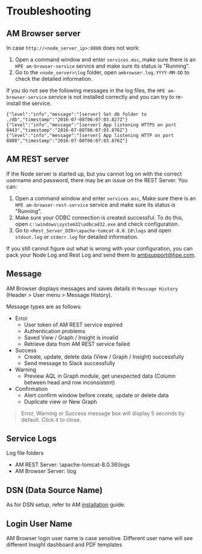 
# Troubleshooting

## AM Browser server
In case `http://<node_server_ip>:8888` does not work:

1.	Open a command window and enter `services.msc`, make sure there is an `HPE am-browser-service` service and make sure its status is "Running".
2.	Go to the `<node_server>\log` folder, open `ambrowser.log.YYYY-MM-DD` to check the detailed information.

If you do not see the following messages in the log files, the `HPE am-browser-service` service is not installed correctly and you can try to re-install the service.

```
{"level":"info","message":"[server] Set db folder to ./db","timestamp":"2016-07-08T06:07:03.827Z"}
{"level":"info","message":"[server] App listening HTTPS on port 8443","timestamp":"2016-07-08T06:07:03.876Z"}
{"level":"info","message":"[server] App listening HTTP on port 8888","timestamp":"2016-07-08T06:07:03.876Z"}
```

## AM REST server

If the Node server is started up, but you cannot log on with the correct username and password, there may be an issue on the REST Server. You can:

1.	Open a command window and enter `services.msc`, Make sure there is an `HPE am-browser-rest-service` service and make sure its status is "Running".
2.	Make sure your ODBC connection is created successful. To do this, open `c:\windows\system32\odbcad32.exe` and check configuration.
3.	Go to `<Rest_Server_DIR>\apache-tomcat-8.0.18\logs` and open `stdout.log` or `stderr.log` for detailed information.

If you still cannot figure out what is wrong with your configuration, you can pack your Node Log and Rest Log and send them to ambsupport@hpe.com.

## Message

AM Browser displays messages and saves details in `Message History` (Header > User menu > Message History).

Message types are as follows:

- Error
    - User token of AM REST service expired
    - Authentication problems
    - Saved View / Graph / Insight is invalid
    - Retrieve data from AM REST service failed
- Success
    - Create, update, delete data (View / Graph / Insight) successfully
    - Send message to Slack successfully
- Warning
    - Preview AQL in Graph module, get unexpected data (Column between head and row inconsistent)
- Confirmation
    - Alert confirm window before create, update or delete data
    - Duplicate view or New Graph

> Error, Warning or Success message box will display 5 seconds by default. Click it to close.

## Service Logs
Log file folders

- AM REST Server: <am-browser-rest>\apache-tomcat-8.0.36\logs
- AM Browser Server: <am-browser>\log

## DSN (Data Source Name)
As for DSN setup, refer to AM [installation](installation) guide.

## Login User Name
AM Browser login user name is case sensitive. Different user name will see different Insight dashboard and PDF templates
